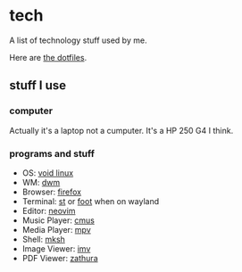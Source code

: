 # tech
A list of technology stuff used by me.

Here are [the dotfiles](https://github.com/notchtc/dotfiles).

## stuff I use
### computer
Actually it's a laptop not a cumputer.
It's a HP 250 G4 I think.

### programs and stuff
- OS: [void linux](https://voidlinux.org)
- WM: [dwm](https://github.com/notchtc/dwm)
- Browser: [firefox](https://www.mozilla.org/en-US/firefox/new/)
- Terminal: [st](https://github.com/notchtc/st) or [foot](https://codeberg.org/dnkl/foot) when on wayland
- Editor: [neovim](https://neovim.io)
- Music Player: [cmus](https://cmus.github.io/)
- Media Player: [mpv](https://mpv.io/)
- Shell: [mksh](http://www.mirbsd.org/mksh.htm)
- Image Viewer: [imv](https://sr.ht/~exec64/imv/)
- PDF Viewer: [zathura](https://pwmt.org/projects/zathura/)

</main>
